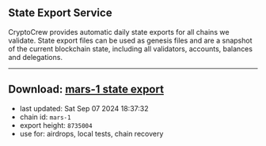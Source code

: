 ## State Export Service
CryptoCrew provides automatic daily state exports for all chains we validate. State export files can be used as genesis files and are a snapshot of the current blockchain state, including all validators, accounts, balances and delegations.

---
**Download: [mars-1 state export](https://dl-eu2.ccvalidators.com/SERVICE/mars/mars-1_export_8735004.json)**
---

- last updated: Sat Sep 07 2024 18:37:32
- chain id: `mars-1`
- export height: `8735004`
- use for: airdrops, local tests, chain recovery
